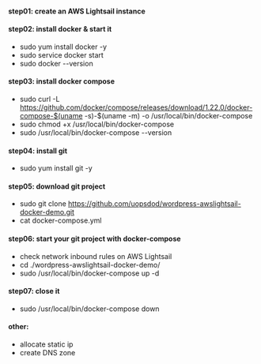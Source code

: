 
#### step01: create an AWS Lightsail instance 
#### step02: install docker & start it
* sudo yum install docker -y 
* sudo service docker start
* sudo docker --version
#### step03: install docker compose 
* sudo curl -L https://github.com/docker/compose/releases/download/1.22.0/docker-compose-$(uname -s)-$(uname -m) -o /usr/local/bin/docker-compose
* sudo chmod +x /usr/local/bin/docker-compose
* sudo /usr/local/bin/docker-compose --version

#### step04: install git 
* sudo yum install git -y
#### step05: download git project
* sudo git clone https://github.com/uopsdod/wordpress-awslightsail-docker-demo.git
* cat docker-compose.yml
#### step06: start your git project with docker-compose 
* check network inbound rules on AWS Lightsail 
* cd ./wordpress-awslightsail-docker-demo/
* sudo /usr/local/bin/docker-compose up -d

#### step07: close it
* sudo /usr/local/bin/docker-compose down

#### other: 
* allocate static ip
* create DNS zone 

